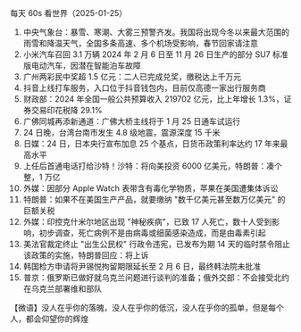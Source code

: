 每天 60s 看世界（2025-01-25）

1. 中央气象台：暴雪、寒潮、大雾三预警齐发。我国将出现今冬以来最大范围的雨雪和降温天气，全国多条高速、多个机场受影响，春节回家请注意
2. 小米汽车召回 3.1 万辆 2024 年 2 月 6 日至 11 月 26 日生产的部分 SU7 标准版电动汽车，因潜在智能泊车故障
3. 广州两彩民中奖超 1.5 亿元：二人已完成兑奖，缴税达上千万元
4. 抖音上线打车服务，入口位于抖音钱包内，目前仅高德一家出行服务商
5. 财政部：2024 年全国一般公共预算收入 219702 亿元，比上年增长 1.3%，证券交易印花税降 29.1%
6. 广佛同城再添新通道：广佛大桥主线将于 1 月 25 日通车试运行
7. 24 日晚，台湾台南市发生 4.8 级地震，震源深度 15 千米
8. 日媒：24 日，日本央行宣布加息 25 个基点，日货币政策利率达约 17 年来最高水平
9. 上任后首通电话打给沙特！沙特：将向美投资 6000 亿美元，特朗普：凑个整，1 万亿
10. 外媒：因部分 Apple Watch 表带含有毒化学物质，苹果在美国遭集体诉讼
11. 特朗普：如果不在美国生产产品，就要缴纳 "数千亿美元甚至数万亿美元" 的巨额关税
12. 外媒：印控克什米尔地区出现 "神秘疾病"，已致 17 人死亡，数十人受到影响，初步调查，死亡病例不是由病毒或细菌感染造成，而是由毒素引起
13. 美法官裁定终止 "出生公民权" 行政令违宪，已发布为期 14 天的临时禁令阻止该政策的实施，特朗普回应：将上诉
14. 韩国检方申请将尹锡悦拘留期限延长至 2 月 6 日，最终韩法院未批准
15. 普京：俄罗斯已做好就乌克兰问题进行谈判的准备；俄外交部：不会接受北约在乌克兰部署维和部队

【微语】没人在乎你的落魄，没人在乎你的低沉，没人在乎你的孤单，但是每个人，都会仰望你的辉煌